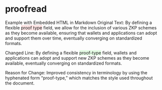 <style>
  .highlight-red {
    background-color: rgba(255, 0, 0, 0.1); /* Red with 30% opacity */
  }
  .highlight-green {
    background-color: rgba(0, 255, 0, 0.1); /* Green with 30% opacity */
  }
</style>

# proofread

Example with Embedded HTML in Markdown Original Text:
By defining a flexible <span class="highlight-red">proof type</span> field, we allow for the inclusion of various ZKP schemes as they become available, ensuring that wallets and applications can adopt and support them over time, eventually converging on standardized formats.

Changed Line:
By defining a flexible <span class="highlight-green">proof-type</span> field, wallets and applications can adopt and support new ZKP schemes as they become available, eventually converging on standardized formats.

Reason for Change:
Improved consistency in terminology by using the hyphenated form “proof-type,” which matches the style used throughout the document.
